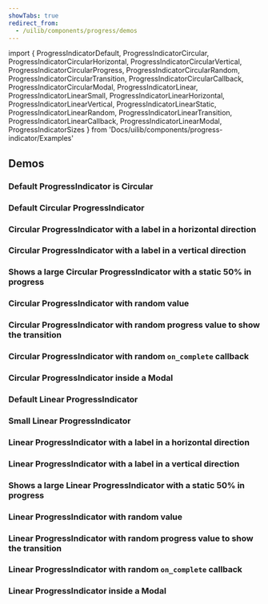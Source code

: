 ```yaml
---
showTabs: true
redirect_from:
  - /uilib/components/progress/demos
---
```


import {
ProgressIndicatorDefault,
ProgressIndicatorCircular,
ProgressIndicatorCircularHorizontal,
ProgressIndicatorCircularVertical,
ProgressIndicatorCircularProgress,
ProgressIndicatorCircularRandom,
ProgressIndicatorCircularTransition,
ProgressIndicatorCircularCallback,
ProgressIndicatorCircularModal,
ProgressIndicatorLinear,
ProgressIndicatorLinearSmall,
ProgressIndicatorLinearHorizontal,
ProgressIndicatorLinearVertical,
ProgressIndicatorLinearStatic,
ProgressIndicatorLinearRandom,
ProgressIndicatorLinearTransition,
ProgressIndicatorLinearCallback,
ProgressIndicatorLinearModal,
ProgressIndicatorSizes
} from 'Docs/uilib/components/progress-indicator/Examples'

## Demos

### Default ProgressIndicator is Circular

<ProgressIndicatorDefault />

### Default Circular ProgressIndicator

<ProgressIndicatorCircular />

### Circular ProgressIndicator with a label in a horizontal direction

<ProgressIndicatorCircularHorizontal />

### Circular ProgressIndicator with a label in a vertical direction

<ProgressIndicatorCircularVertical />

### Shows a large Circular ProgressIndicator with a static 50% in progress

<ProgressIndicatorCircularProgress />

### Circular ProgressIndicator with random value

<ProgressIndicatorCircularRandom />

### Circular ProgressIndicator with random progress value to show the transition

<ProgressIndicatorCircularTransition />

### Circular ProgressIndicator with random `on_complete` callback

<ProgressIndicatorCircularCallback />

### Circular ProgressIndicator inside a Modal

<ProgressIndicatorCircularModal />

### Default Linear ProgressIndicator

<ProgressIndicatorLinear />

### Small Linear ProgressIndicator

<ProgressIndicatorLinearSmall />

### Linear ProgressIndicator with a label in a horizontal direction

<ProgressIndicatorLinearHorizontal />

### Linear ProgressIndicator with a label in a vertical direction

<ProgressIndicatorLinearVertical />

### Shows a large Linear ProgressIndicator with a static 50% in progress

<ProgressIndicatorLinearStatic />

### Linear ProgressIndicator with random value

<ProgressIndicatorLinearRandom />

### Linear ProgressIndicator with random progress value to show the transition

<ProgressIndicatorLinearTransition />

### Linear ProgressIndicator with random `on_complete` callback

<ProgressIndicatorLinearCallback />

### Linear ProgressIndicator inside a Modal

<ProgressIndicatorLinearModal />

<ProgressIndicatorSizes />
